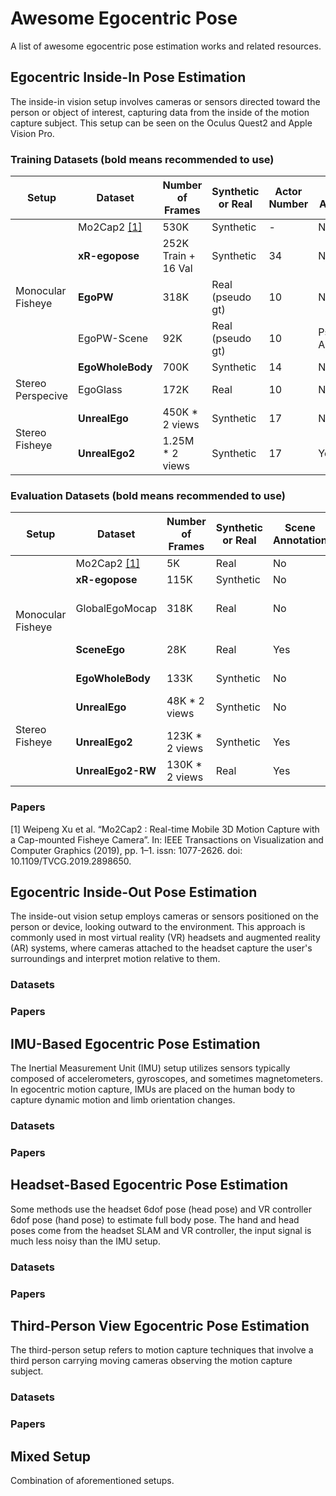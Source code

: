 # Awesome Egocentric Pose
A list of awesome egocentric pose estimation works and related resources.

## Egocentric Inside-In Pose Estimation

The inside-in vision setup involves cameras or sensors directed toward the person or object of interest, capturing data from the inside of the motion capture subject. This setup can be seen on the Oculus Quest2 and Apple Vision Pro.


### Training Datasets (bold means recommended to use)

<table class="tg">
<thead>
  <tr>
    <th class="tg-0lax">Setup</th>
    <th class="tg-0lax">Dataset</th>
    <th class="tg-0lax">Number of Frames</th>
    <th class="tg-0lax">Synthetic or Real</th>
    <th class="tg-0lax">Actor Number</th>
    <th class="tg-0lax">Scene Annotation</th>
    <th class="tg-0lax">FPS</th>
    <th class="tg-0lax">Link</th>
  </tr>
</thead>
<tbody>
  <tr>
    <td class="tg-0lax" rowspan="5">Monocular Fisheye</td>
    <td class="tg-0lax">Mo2Cap2 <a href="#1">[1]</a></td>
    <td class="tg-0lax">530K</td>
    <td class="tg-0lax">Synthetic</td>
    <td class="tg-0lax">-</td>
    <td class="tg-0lax">No</td>
    <td class="tg-0lax">-</td>
    <td class="tg-0lax"><a href="https://vcai.mpi-inf.mpg.de/projects/wxu/Mo2Cap2/">Link</a></td>
  </tr>
  <tr>
    <td class="tg-0lax"><b>xR-egopose</b></td>
    <td class="tg-0lax">252K Train + 16 Val</td>
    <td class="tg-0lax">Synthetic</td>
    <td class="tg-0lax">34</td>
    <td class="tg-0lax">No</td>
    <td class="tg-0lax">30</td>
    <td class="tg-0lax"><a href="https://github.com/facebookresearch/xR-EgoPose">Link</a></td>
  </tr>
  <tr>
    <td class="tg-0lax"><b>EgoPW</b></td>
    <td class="tg-0lax">318K</td>
    <td class="tg-0lax">Real (pseudo gt)</td>
    <td class="tg-0lax">10</td>
    <td class="tg-0lax">No</td>
    <td class="tg-0lax">25</td>
    <td class="tg-0lax"><a href="https://people.mpi-inf.mpg.de/~jianwang/projects/egopw/">Link</a></td>
  </tr>
  <tr>
    <td class="tg-0lax">EgoPW-Scene</td>
    <td class="tg-0lax">92K</td>
    <td class="tg-0lax">Real (pseudo gt)</td>
    <td class="tg-0lax">10</td>
    <td class="tg-0lax">Pseudo Annotations</td>
    <td class="tg-0lax">25</td>
    <td class="tg-0lax"><a href="https://people.mpi-inf.mpg.de/~jianwang/projects/sceneego/">Link</a></td>
  </tr>
  <tr>
    <td class="tg-0lax"><b>EgoWholeBody</b></td>
    <td class="tg-0lax">700K</td>
    <td class="tg-0lax">Synthetic</td>
    <td class="tg-0lax">14</td>
    <td class="tg-0lax">No</td>
    <td class="tg-0lax">30</td>
    <td class="tg-0lax">-</td>
  </tr>
  <tr>
    <td class="tg-0lax" rowspan="1">Stereo Perspecive<br></td>
    <td class="tg-0lax">EgoGlass</td>
    <td class="tg-0lax">172K</td>
    <td class="tg-0lax">Real</td>
    <td class="tg-0lax">10</td>
    <td class="tg-0lax">No</td>
    <td class="tg-0lax">30</td>
    <td class="tg-0lax">-</td>
  </tr>
  <tr>
    <td class="tg-0lax" rowspan="2">Stereo Fisheye<br></td>
    <td class="tg-0lax"><b>UnrealEgo</b></td>
    <td class="tg-0lax">450K * 2 views</td>
    <td class="tg-0lax">Synthetic</td>
    <td class="tg-0lax">17</td>
    <td class="tg-0lax">No</td>
    <td class="tg-0lax">25</td>
    <td class="tg-0lax"><a href="https://4dqv.mpi-inf.mpg.de/UnrealEgo/">Link</a></td>
  </tr>
  <tr>
    <td class="tg-0lax"><b>UnrealEgo2</b></td>
    <td class="tg-0lax">1.25M * 2 views</td>
    <td class="tg-0lax">Synthetic</td>
    <td class="tg-0lax">17</td>
    <td class="tg-0lax">Yes</td>
    <td class="tg-0lax">25</td>
    <td class="tg-0lax">-</td>
  </tr>
</tbody>
</table>

### Evaluation Datasets (bold means recommended to use)

<table class="tg">
<thead>
  <tr>
    <th class="tg-0lax">Setup</th>
    <th class="tg-0lax">Dataset</th>
    <th class="tg-0lax">Number of Frames</th>
    <th class="tg-0lax">Synthetic or Real</th>
    <th class="tg-0lax">Scene Annotation</th>
    <th class="tg-0lax">FPS</th>
    <th class="tg-0lax">Link</th>
    <th class="tg-0lax">Leader Board</th>
  </tr>
</thead>
<tbody>
  <tr>
    <td class="tg-0lax" rowspan="5">Monocular Fisheye</td>
    <td class="tg-0lax">Mo2Cap2 <a href="#1">[1]</a></td>
    <td class="tg-0lax">5K</td>
    <td class="tg-0lax">Real</td>
    <td class="tg-0lax">No</td>
    <td class="tg-0lax">25</td>
    <td class="tg-0lax"><a href="https://vcai.mpi-inf.mpg.de/projects/wxu/Mo2Cap2/">Link</a></td>
    <td class="tg-0lax">-</td>
  </tr>
 <tr>
    <td class="tg-0lax"><b>xR-egopose</b></td>
    <td class="tg-0lax">115K</td>
    <td class="tg-0lax">Synthetic</td>
    <td class="tg-0lax">No</td>
    <td class="tg-0lax">30</td>
    <td class="tg-0lax"><a href="https://github.com/facebookresearch/xR-EgoPose">Link</a></td>
    <td class="tg-0lax">-</td>
  </tr>
  <tr>
    <td class="tg-0lax">GlobalEgoMocap</td>
    <td class="tg-0lax">318K</td>
    <td class="tg-0lax">Real</td>
    <td class="tg-0lax">No</td>
    <td class="tg-0lax">25</td>
    <td class="tg-0lax"><a href="https://people.mpi-inf.mpg.de/~jianwang/projects/globalegomocap/">Link</a></td>
        <td class="tg-0lax"><a href="https://paperswithcode.com/sota/egocentric-pose-estimation-on-globalegomocap">Paper With Code</a></td>
  </tr>
  <tr>
    <td class="tg-0lax"><b>SceneEgo</b></td>
    <td class="tg-0lax">28K</td>
    <td class="tg-0lax">Real</td>
    <td class="tg-0lax">Yes</td>
    <td class="tg-0lax">25</td>
    <td class="tg-0lax"><a href="https://people.mpi-inf.mpg.de/~jianwang/projects/sceneego/">Link</a></td>
    <td class="tg-0lax"><a href="https://paperswithcode.com/sota/egocentric-pose-estimation-on-sceneego">Paper With Code</a></td>
  </tr>
  <tr>
    <td class="tg-0lax"><b>EgoWholeBody</b></td>
    <td class="tg-0lax">133K</td>
    <td class="tg-0lax">Synthetic</td>
    <td class="tg-0lax">No</td>
    <td class="tg-0lax">30</td>
    <td class="tg-0lax">-</td>
    <td class="tg-0lax">-</td>
  </tr>
  <tr>
    <td class="tg-0lax" rowspan="3">Stereo Fisheye<br></td>
    <td class="tg-0lax"><b>UnrealEgo</b></td>
    <td class="tg-0lax">48K * 2 views</td>
    <td class="tg-0lax">Synthetic</td>
    <td class="tg-0lax">No</td>
    <td class="tg-0lax">25</td>
    <td class="tg-0lax"><a href="https://4dqv.mpi-inf.mpg.de/UnrealEgo/">Link</a></td>
    <td class="tg-0lax"><a href="https://paperswithcode.com/sota/egocentric-pose-estimation-on-unrealego">Paper With Code</a></td>
  </tr>
  <tr>
    <td class="tg-0lax"><b>UnrealEgo2</b></td>
    <td class="tg-0lax">123K * 2 views</td>
    <td class="tg-0lax">Synthetic</td>
    <td class="tg-0lax">Yes</td>
    <td class="tg-0lax">25</td>
    <td class="tg-0lax">-</td>
    <td class="tg-0lax">-</td>
  </tr>
  <tr>
    <td class="tg-0lax"><b>UnrealEgo2-RW</b></td>
    <td class="tg-0lax">130K * 2 views</td>
    <td class="tg-0lax">Real</td>
    <td class="tg-0lax">Yes</td>
    <td class="tg-0lax">25</td>
    <td class="tg-0lax">-</td>
    <td class="tg-0lax">-</td>
  </tr>
</tbody>
</table>


### Papers

<p id="1">[1] Weipeng Xu et al. “Mo2Cap2 : Real-time Mobile 3D Motion Capture with a Cap-mounted Fisheye Camera”. In: IEEE Transactions on Visualization and Computer Graphics (2019), pp. 1–1. issn: 1077-2626. doi: 10.1109/TVCG.2019.2898650.</p> 




## Egocentric Inside-Out Pose Estimation

The inside-out vision setup employs cameras or sensors positioned on the person or device, looking outward to the environment. This approach is commonly used in most virtual reality (VR) headsets and augmented reality (AR) systems, where cameras attached to the headset capture the user's surroundings and interpret motion relative to them. 

### Datasets

### Papers

## IMU-Based Egocentric Pose Estimation

The Inertial Measurement Unit (IMU) setup utilizes sensors typically composed of accelerometers, gyroscopes, and sometimes magnetometers. In egocentric motion capture, IMUs are placed on the human body to capture dynamic motion and limb orientation changes. 

### Datasets

### Papers

## Headset-Based Egocentric Pose Estimation

Some methods use the headset 6dof pose (head pose) and VR controller 6dof pose (hand pose) to estimate full body pose. The hand and head poses come from the headset SLAM and VR controller, the input signal is much less noisy than the IMU setup. 

### Datasets

### Papers

## Third-Person View Egocentric Pose Estimation

The third-person setup refers to motion capture techniques that involve a third person carrying moving cameras observing the motion capture subject.

### Datasets

### Papers

## Mixed Setup

Combination of aforementioned setups.
